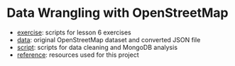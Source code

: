 # Data Wrangling with OpenStreetMap

* [exercise](https://github.com/LiChangNY/Udacity_MongoDB/tree/master/exercise): scripts for lesson 6 exercises
* [data](https://github.com/LiChangNY/Udacity_MongoDB/tree/master/data): original OpenStreetMap dataset and converted JSON file
* [script](https://github.com/LiChangNY/Udacity_MongoDB/tree/master/script): scripts for data cleaning and MongoDB analysis
* [reference](https://github.com/LiChangNY/Udacity_MongoDB/tree/master/reference): resources used for this project

